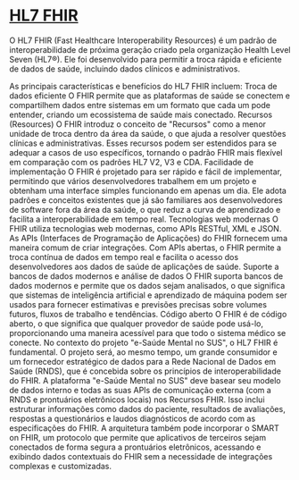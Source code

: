 # [HL7 FHIR](https://www.hl7.org/)

O HL7 FHIR (Fast Healthcare Interoperability Resources) é um padrão de interoperabilidade de próxima geração criado pela organização Health Level Seven (HL7®). Ele foi desenvolvido para permitir a troca rápida e eficiente de dados de saúde, incluindo dados clínicos e administrativos.

As principais características e benefícios do HL7 FHIR incluem:
Troca de dados eficiente O FHIR permite que as plataformas de saúde se conectem e compartilhem dados entre sistemas em um formato que cada um pode entender, criando um ecossistema de saúde mais conectado.
Recursos (Resources) O FHIR introduz o conceito de "Recursos" como a menor unidade de troca dentro da área da saúde, o que ajuda a resolver questões clínicas e administrativas. Esses recursos podem ser estendidos para se adequar a casos de uso específicos, tornando o padrão FHIR mais flexível em comparação com os padrões HL7 V2, V3 e CDA.
Facilidade de implementação O FHIR é projetado para ser rápido e fácil de implementar, permitindo que vários desenvolvedores trabalhem em um projeto e obtenham uma interface simples funcionando em apenas um dia. Ele adota padrões e conceitos existentes que já são familiares aos desenvolvedores de software fora da área da saúde, o que reduz a curva de aprendizado e facilita a interoperabilidade em tempo real.
Tecnologias web modernas O FHIR utiliza tecnologias web modernas, como APIs RESTful, XML e JSON. As APIs (Interfaces de Programação de Aplicações) do FHIR fornecem uma maneira comum de criar integrações. Com APIs abertas, o FHIR permite a troca contínua de dados em tempo real e facilita o acesso dos desenvolvedores aos dados de saúde de aplicações de saúde.
Suporte a bancos de dados modernos e análise de dados O FHIR suporta bancos de dados modernos e permite que os dados sejam analisados, o que significa que sistemas de inteligência artificial e aprendizado de máquina podem ser usados para fornecer estimativas e previsões precisas sobre volumes futuros, fluxos de trabalho e tendências.
Código aberto O FHIR é de código aberto, o que significa que qualquer provedor de saúde pode usá-lo, proporcionando uma maneira acessível para que todo o sistema médico se conecte.
No contexto do projeto "e-Saúde Mental no SUS", o HL7 FHIR é fundamental. O projeto será, ao mesmo tempo, um grande consumidor e um fornecedor estratégico de dados para a Rede Nacional de Dados em Saúde (RNDS), que é concebida sobre os princípios de interoperabilidade do FHIR. A plataforma "e-Saúde Mental no SUS" deve basear seu modelo de dados interno e todas as suas APIs de comunicação externa (com a RNDS e prontuários eletrônicos locais) nos Recursos FHIR. Isso inclui estruturar informações como dados do paciente, resultados de avaliações, respostas a questionários e laudos diagnósticos de acordo com as especificações do FHIR. A arquitetura também pode incorporar o SMART on FHIR, um protocolo que permite que aplicativos de terceiros sejam conectados de forma segura a prontuários eletrônicos, acessando e exibindo dados contextuais do FHIR sem a necessidade de integrações complexas e customizadas.
